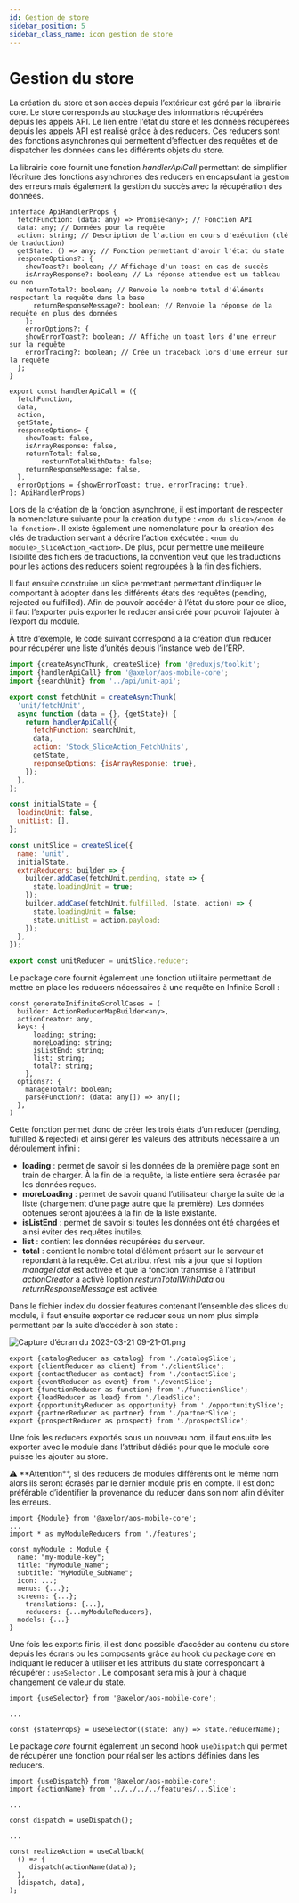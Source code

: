 ```yaml
---
id: Gestion de store
sidebar_position: 5
sidebar_class_name: icon gestion de store
---
```


# Gestion du store

La création du store et son accès depuis l’extérieur est géré par la librairie core. Le store corresponds au stockage des informations récupérées depuis les appels API. Le lien entre l’état du store et les données récupérées depuis les appels API est réalisé grâce à des reducers. Ces reducers sont des fonctions asynchrones qui permettent d’effectuer des requêtes et de dispatcher les données dans les différents objets du store.

La librairie core fournit une fonction *handlerApiCall* permettant de simplifier l’écriture des fonctions asynchrones des reducers en encapsulant la gestion des erreurs mais également la gestion du succès avec la récupération des données.

```tsx
interface ApiHandlerProps {
  fetchFunction: (data: any) => Promise<any>; // Fonction API
  data: any; // Données pour la requête
  action: string; // Description de l'action en cours d'exécution (clé de traduction)
  getState: () => any; // Fonction permettant d'avoir l'état du state
  responseOptions?: { 
    showToast?: boolean; // Affichage d'un toast en cas de succès
    isArrayResponse?: boolean; // La réponse attendue est un tableau ou non
    returnTotal?: boolean; // Renvoie le nombre total d'éléments respectant la requête dans la base
	  returnResponseMessage?: boolean; // Renvoie la réponse de la requête en plus des données
	};
	errorOptions?: {
    showErrorToast?: boolean; // Affiche un toast lors d'une erreur sur la requête
    errorTracing?: boolean; // Crée un traceback lors d'une erreur sur la requête
  };
}

export const handlerApiCall = ({
  fetchFunction,
  data,
  action,
  getState,
  responseOptions= {
    showToast: false,
    isArrayResponse: false,
    returnTotal: false,
		resturnTotalWithData: false;
    returnResponseMessage: false,
  },
  errorOptions = {showErrorToast: true, errorTracing: true},
}: ApiHandlerProps)
```

Lors de la création de la fonction asynchrone, il est important de respecter la nomenclature suivante pour la création du type : `<nom du slice>/<nom de la fonction>`. Il existe également une nomenclature pour la création des clés de traduction servant à décrire l’action exécutée : `<nom du module>_SliceAction_<action>`. De plus, pour permettre une meilleure lisibilité des fichiers de traductions, la convention veut que les traductions pour les actions des reducers soient regroupées à la fin des fichiers.

Il faut ensuite construire un slice permettant permettant d’indiquer le comportant à adopter dans les différents états des requêtes (pending, rejected ou fulfilled). Afin de pouvoir accéder à l’état du store pour ce slice, il faut l’exporter puis exporter le reducer ansi créé pour pouvoir l’ajouter à l’export du module.

À titre d’exemple, le code suivant correspond à la création d’un reducer pour récupérer une liste d’unités depuis l’instance web de l’ERP.

```jsx
import {createAsyncThunk, createSlice} from '@reduxjs/toolkit';
import {handlerApiCall} from '@axelor/aos-mobile-core';
import {searchUnit} from '../api/unit-api';

export const fetchUnit = createAsyncThunk(
  'unit/fetchUnit',
  async function (data = {}, {getState}) {
    return handlerApiCall({
      fetchFunction: searchUnit,
      data,
      action: 'Stock_SliceAction_FetchUnits',
      getState,
      responseOptions: {isArrayResponse: true},
    });
  },
);

const initialState = {
  loadingUnit: false,
  unitList: [],
};

const unitSlice = createSlice({
  name: 'unit',
  initialState,
  extraReducers: builder => {
    builder.addCase(fetchUnit.pending, state => {
      state.loadingUnit = true;
    });
    builder.addCase(fetchUnit.fulfilled, (state, action) => {
      state.loadingUnit = false;
      state.unitList = action.payload;
    });
  },
});

export const unitReducer = unitSlice.reducer;
```

Le package core fournit également une fonction utilitaire permettant de mettre en place les reducers nécessaires à une requête en Infinite Scroll :

```tsx
const generateInifiniteScrollCases = (
  builder: ActionReducerMapBuilder<any>,
  actionCreator: any,
  keys: {
	  loading: string;
	  moreLoading: string;
	  isListEnd: string;
	  list: string;
	  total?: string;
	},
  options?: {
    manageTotal?: boolean;
    parseFunction?: (data: any[]) => any[];
  },
)
```

Cette fonction permet donc de créer les trois états d’un reducer (pending, fulfilled & rejected) et ainsi gérer les valeurs des attributs nécessaire à un déroulement infini :

- **loading** : permet de savoir si les données de la première page sont en train de charger. À la fin de la requête, la liste entière sera écrasée par les données reçues.
- **moreLoading** : permet de savoir quand l’utilisateur charge la suite de la liste (chargement d’une page autre que la première). Les données obtenues seront ajoutées à la fin de la liste existante.
- **isListEnd** : permet de savoir si toutes les données ont été chargées et ainsi éviter des requêtes inutiles.
- **list** : contient les données récupérées du serveur.
- **total** : contient le nombre total d’élément présent sur le serveur et répondant à la requête. Cet attribut n’est mis à jour que si l’option *manageTotal* est activée et que la fonction transmise à l’attribut *actionCreator* a activé l’option *resturnTotalWithData* ou *returnResponseMessage* est activée.

Dans le fichier index du dossier features contenant l’ensemble des slices du module, il faut ensuite exporter ce reducer sous un nom plus simple permettant par la suite d’accéder à son state :

![Capture d’écran du 2023-03-21 09-21-01.png](/img/fr/Capture_dcran_du_2023-03-21_09-21-01.png)

```tsx
export {catalogReducer as catalog} from './catalogSlice';
export {clientReducer as client} from './clientSlice';
export {contactReducer as contact} from './contactSlice';
export {eventReducer as event} from './eventSlice';
export {functionReducer as function} from './functionSlice';
export {leadReducer as lead} from './leadSlice';
export {opportunityReducer as opportunity} from './opportunitySlice';
export {partnerReducer as partner} from './partnerSlice';
export {prospectReducer as prospect} from './prospectSlice'; 
```

Une fois les reducers exportés sous un nouveau nom, il faut ensuite les exporter avec le module dans l’attribut dédiés pour que le module core puisse les ajouter au store.

<aside>
⚠️ **Attention**, si des reducers de modules différents ont le même nom alors ils seront écrasés par le dernier module pris en compte. Il est donc préférable d’identifier la provenance du reducer dans son nom afin d’éviter les erreurs.

</aside>

```tsx
import {Module} from '@axelor/aos-mobile-core';
...
import * as myModuleReducers from './features';

const myModule : Module {
  name: "my-module-key";
  title: "MyModule_Name";
  subtitle: "MyModule_SubName";
  icon: ...;
  menus: {...};
  screens: {...};
	translations: {...},
	reducers: {...myModuleReducers},
  models: {...}
}
```

Une fois les exports finis, il est donc possible d’accéder au contenu du store depuis les écrans ou les composants grâce au hook du package *core* en indiquant le reducer à utiliser et les attributs du state correspondant à récupérer : `useSelector` . Le composant sera mis à jour à chaque changement de valeur du state.

```tsx
import {useSelector} from '@axelor/aos-mobile-core';

...

const {stateProps} = useSelector((state: any) => state.reducerName);
```

Le package *core* fournit également un second hook `useDispatch` qui permet de récupérer une fonction pour réaliser les actions définies dans les reducers.

```tsx
import {useDispatch} from '@axelor/aos-mobile-core';
import {actionName} from '../../../../features/...Slice';

...

const dispatch = useDispatch();

...

const realizeAction = useCallback(
  () => {
     dispatch(actionName(data));
  },
  [dispatch, data],
);
```
